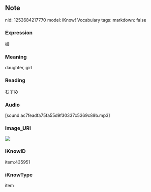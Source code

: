 ## Note
nid: 1253684217770
model: iKnow! Vocabulary
tags: 
markdown: false

### Expression
娘

### Meaning
daughter, girl

### Reading
むすめ

### Audio
[sound:ac7feadfa75fa55d9f30337c5369c89b.mp3]

### Image_URI
<img src="e49ce90c552cc65590483aba0ac18a9c.jpg">

### iKnowID
item:435951

### iKnowType
item
